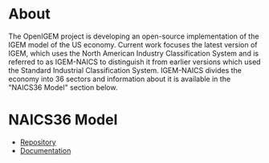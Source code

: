 # About

The OpenIGEM project is developing an open-source implementation of the IGEM model
of the US economy. Current work focuses the latest version of IGEM, which uses the 
North American Industry Classification System and is referred to as IGEM-NAICS to 
distinguish it from earlier versions which used the Standard Industrial Classification 
System. IGEM-NAICS divides the economy into 36 sectors and information about it is 
available in the "NAICS36 Model" section below.

# NAICS36 Model

+ [Repository](https://github.com/openigem/naics36/)
+ [Documentation](https://openigem.github.io/naics36/)
